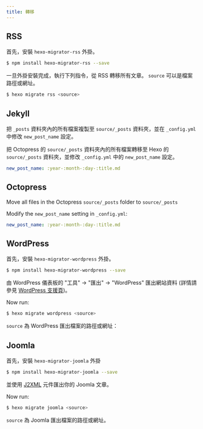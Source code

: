 ```yaml
---
title: 轉移
---
```


## RSS

首先，安裝 `hexo-migrator-rss` 外掛。

```bash
$ npm install hexo-migrator-rss --save
```

一旦外掛安裝完成，執行下列指令，從 RSS 轉移所有文章。 `source` 可以是檔案路徑或網址。

```bash
$ hexo migrate rss <source>
```

## Jekyll

把 `_posts` 資料夾內的所有檔案複製至 `source/_posts` 資料夾，並在 `_config.yml` 中修改 `new_post_name` 設定。

把 Octopress 的 `source/_posts` 資料夾內的所有檔案轉移至 Hexo 的 `source/_posts` 資料夾，並修改 `_config.yml` 中的 `new_post_name` 設定。

```yaml
new_post_name: :year-:month-:day-:title.md
```

## Octopress

Move all files in the Octopress `source/_posts` folder to `source/_posts`

Modify the `new_post_name` setting in `_config.yml`:

```yaml
new_post_name: :year-:month-:day-:title.md
```

## WordPress

首先，安裝 `hexo-migrator-wordpress` 外掛。

```bash
$ npm install hexo-migrator-wordpress --save
```

由 WordPress 儀表板的 "工具" → "匯出" → "WordPress" 匯出網站資料 (詳情請參見 [WordPress 支援頁](http://en.support.wordpress.com/export/))。

Now run:

```bash
$ hexo migrate wordpress <source>
```

`source` 為 WordPress 匯出檔案的路徑或網址：

## Joomla

首先，安裝 `hexo-migrator-joomla` 外掛

```bash
$ npm install hexo-migrator-joomla --save
```

並使用 [J2XML](http://extensions.joomla.org/extensions/migration-a-conversion/data-import-a-export/12816?qh=YToxOntpOjA7czo1OiJqMnhtbCI7fQ%3D%3D) 元件匯出你的 Joomla 文章。

Now run:

```bash
$ hexo migrate joomla <source>
```

`source` 為 Joomla 匯出檔案的路徑或網址。
